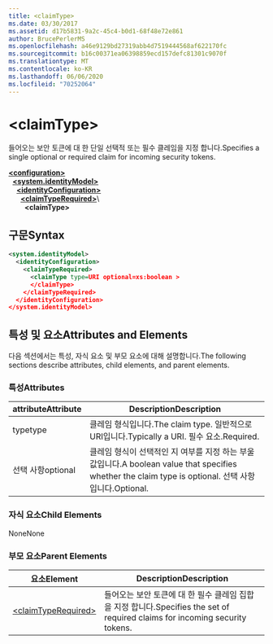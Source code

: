 ```yaml
---
title: <claimType>
ms.date: 03/30/2017
ms.assetid: d17b5831-9a2c-45c4-b0d1-68f48e72e861
author: BrucePerlerMS
ms.openlocfilehash: a46e9129bd27319abb4d7519444568af622170fc
ms.sourcegitcommit: b16c00371ea06398859ecd157defc81301c9070f
ms.translationtype: MT
ms.contentlocale: ko-KR
ms.lasthandoff: 06/06/2020
ms.locfileid: "70252064"
---
```

# \<claimType>
<span data-ttu-id="81024-101">들어오는 보안 토큰에 대 한 단일 선택적 또는 필수 클레임을 지정 합니다.</span><span class="sxs-lookup"><span data-stu-id="81024-101">Specifies a single optional or required claim for incoming security tokens.</span></span>  
  
[**\<configuration>**](../configuration-element.md)\
&nbsp;&nbsp;[**\<system.identityModel>**](system-identitymodel.md)\
&nbsp;&nbsp;&nbsp;&nbsp;[**\<identityConfiguration>**](identityconfiguration.md)\
&nbsp;&nbsp;&nbsp;&nbsp;&nbsp;&nbsp;[**\<claimTypeRequired>**](claimtyperequired.md)\  
&nbsp;&nbsp;&nbsp;&nbsp;&nbsp;&nbsp;&nbsp;&nbsp;**\<claimType>**  
  
## <a name="syntax"></a><span data-ttu-id="81024-102">구문</span><span class="sxs-lookup"><span data-stu-id="81024-102">Syntax</span></span>  
  
```xml  
<system.identityModel>  
  <identityConfiguration>  
    <claimTypeRequired>  
      <claimType type=URI optional=xs:boolean >  
      </claimType>  
    </claimTypeRequired>  
  </identityConfiguration>  
</system.identityModel>  
```  
  
## <a name="attributes-and-elements"></a><span data-ttu-id="81024-103">특성 및 요소</span><span class="sxs-lookup"><span data-stu-id="81024-103">Attributes and Elements</span></span>  
 <span data-ttu-id="81024-104">다음 섹션에서는 특성, 자식 요소 및 부모 요소에 대해 설명합니다.</span><span class="sxs-lookup"><span data-stu-id="81024-104">The following sections describe attributes, child elements, and parent elements.</span></span>  
  
### <a name="attributes"></a><span data-ttu-id="81024-105">특성</span><span class="sxs-lookup"><span data-stu-id="81024-105">Attributes</span></span>  
  
|<span data-ttu-id="81024-106">attribute</span><span class="sxs-lookup"><span data-stu-id="81024-106">Attribute</span></span>|<span data-ttu-id="81024-107">Description</span><span class="sxs-lookup"><span data-stu-id="81024-107">Description</span></span>|  
|---------------|-----------------|  
|<span data-ttu-id="81024-108">type</span><span class="sxs-lookup"><span data-stu-id="81024-108">type</span></span>|<span data-ttu-id="81024-109">클레임 형식입니다.</span><span class="sxs-lookup"><span data-stu-id="81024-109">The claim type.</span></span> <span data-ttu-id="81024-110">일반적으로 URI입니다.</span><span class="sxs-lookup"><span data-stu-id="81024-110">Typically a URI.</span></span> <span data-ttu-id="81024-111">필수 요소.</span><span class="sxs-lookup"><span data-stu-id="81024-111">Required.</span></span>|  
|<span data-ttu-id="81024-112">선택 사항</span><span class="sxs-lookup"><span data-stu-id="81024-112">optional</span></span>|<span data-ttu-id="81024-113">클레임 형식이 선택적인 지 여부를 지정 하는 부울 값입니다.</span><span class="sxs-lookup"><span data-stu-id="81024-113">A boolean value that specifies whether the claim type is optional.</span></span> <span data-ttu-id="81024-114">선택 사항입니다.</span><span class="sxs-lookup"><span data-stu-id="81024-114">Optional.</span></span>|  
  
### <a name="child-elements"></a><span data-ttu-id="81024-115">자식 요소</span><span class="sxs-lookup"><span data-stu-id="81024-115">Child Elements</span></span>  
 <span data-ttu-id="81024-116">None</span><span class="sxs-lookup"><span data-stu-id="81024-116">None</span></span>  
  
### <a name="parent-elements"></a><span data-ttu-id="81024-117">부모 요소</span><span class="sxs-lookup"><span data-stu-id="81024-117">Parent Elements</span></span>  
  
|<span data-ttu-id="81024-118">요소</span><span class="sxs-lookup"><span data-stu-id="81024-118">Element</span></span>|<span data-ttu-id="81024-119">Description</span><span class="sxs-lookup"><span data-stu-id="81024-119">Description</span></span>|  
|-------------|-----------------|  
|[\<claimTypeRequired>](claimtyperequired.md)|<span data-ttu-id="81024-120">들어오는 보안 토큰에 대 한 필수 클레임 집합을 지정 합니다.</span><span class="sxs-lookup"><span data-stu-id="81024-120">Specifies the set of required claims for incoming security tokens.</span></span>|
